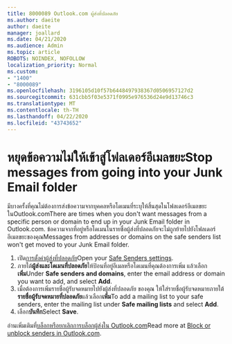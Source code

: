 ```yaml
---
title: 8000089 Outlook.com ผู้ส่งที่ปลอดภัย
ms.author: daeite
author: daeite
manager: joallard
ms.date: 04/21/2020
ms.audience: Admin
ms.topic: article
ROBOTS: NOINDEX, NOFOLLOW
localization_priority: Normal
ms.custom:
- "1400"
- "8000089"
ms.openlocfilehash: 3196105d10f57b6448497938367d0506957127d2
ms.sourcegitcommit: 631cbb5f03e5371f0995e976536d24e9d13746c3
ms.translationtype: MT
ms.contentlocale: th-TH
ms.lasthandoff: 04/22/2020
ms.locfileid: "43743652"
---
```

# <a name="stop-messages-from-going-into-your-junk-email-folder"></a><span data-ttu-id="28ce3-102">หยุดข้อความไม่ให้เข้าสู่โฟลเดอร์อีเมลขยะ</span><span class="sxs-lookup"><span data-stu-id="28ce3-102">Stop messages from going into your Junk Email folder</span></span>

<span data-ttu-id="28ce3-103">มีบางครั้งที่คุณไม่ต้องการส่งข้อความจากบุคคลหรือโดเมนที่ระบุให้สิ้นสุดในโฟลเดอร์อีเมลขยะในOutlook.com</span><span class="sxs-lookup"><span data-stu-id="28ce3-103">There are times when you don't want messages from a specific person or domain to end up in your Junk Email folder in Outlook.com.</span></span> <span data-ttu-id="28ce3-104">ข้อความจากที่อยู่หรือโดเมนในรายชื่อผู้ส่งที่ปลอดภัยจะไม่ถูกย้ายไปยังโฟลเดอร์อีเมลขยะของคุณ</span><span class="sxs-lookup"><span data-stu-id="28ce3-104">Messages from addresses or domains on the safe senders list won't get moved to your Junk Email folder.</span></span>

1. <span data-ttu-id="28ce3-105">เปิด[การตั้งค่าผู้ส่งที่ปลอดภัย](https://go.microsoft.com/fwlink/?linkid=2035804)</span><span class="sxs-lookup"><span data-stu-id="28ce3-105">Open your [Safe Senders settings](https://go.microsoft.com/fwlink/?linkid=2035804).</span></span>
2. <span data-ttu-id="28ce3-106">ภายใต้**ผู้ส่งและโดเมนที่ปลอดภัย**ให้ป้อนที่อยู่อีเมลหรือโดเมนที่คุณต้องการเพิ่ม แล้วเลือก**เพิ่ม**</span><span class="sxs-lookup"><span data-stu-id="28ce3-106">Under **Safe senders and domains**, enter the email address or domain you want to add, and select **Add**.</span></span>
3. <span data-ttu-id="28ce3-107">เมื่อต้องการเพิ่มรายชื่อผู้รับจดหมายไปยังผู้ส่งที่ปลอดภัย ของคุณ ให้ใส่รายชื่อผู้รับจดหมายภายใต้**รายชื่อผู้รับจดหมายที่ปลอดภัย**แล้วเลือก**เพิ่ม**</span><span class="sxs-lookup"><span data-stu-id="28ce3-107">To add a mailing list to your safe senders, enter the mailing list under **Safe mailing lists** and select **Add**.</span></span>
4. <span data-ttu-id="28ce3-108">เลือก**บันทึก**</span><span class="sxs-lookup"><span data-stu-id="28ce3-108">Select **Save**.</span></span>

<span data-ttu-id="28ce3-109">อ่านเพิ่มเติมที่[บล็อกหรือยกเลิกการบล็อกผู้ส่งใน Outlook.com](https://support.office.com/article/afba1c94-77bb-4f50-8b85-057cf52f4d5e?wt.mc_id=Office_Outlook_com_Alchemy)</span><span class="sxs-lookup"><span data-stu-id="28ce3-109">Read more at [Block or unblock senders in Outlook.com](https://support.office.com/article/afba1c94-77bb-4f50-8b85-057cf52f4d5e?wt.mc_id=Office_Outlook_com_Alchemy).</span></span>